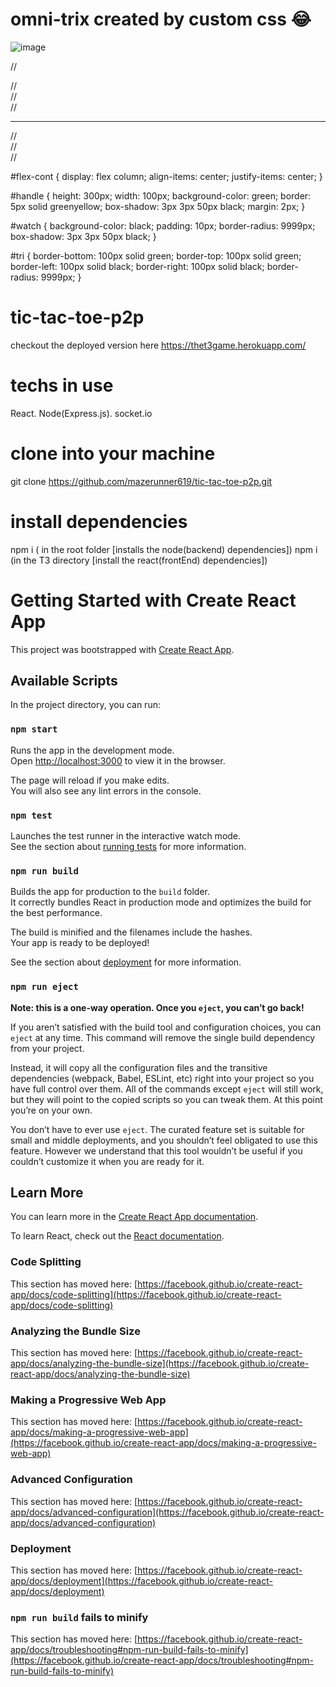 # omni-trix created by custom css 😂
![image](https://github.com/user-attachments/assets/40af0bae-7f71-49a5-888f-d7ae2ef456ba)

// <div id="flex-cont">
//   <div id="handle"></div>
//   <div id="watch">
//     <hr id="tri" />
//   </div>
//   <div id="handle"></div>
// </div>

#flex-cont {
  display: flex column;
  align-items: center;
  justify-items: center;
}

#handle {
  height: 300px;
  width: 100px;
  background-color: green;
  border: 5px solid greenyellow;
  box-shadow: 3px 3px 50px black;
  margin: 2px;
}

#watch {
  background-color: black;
  padding: 10px;
  border-radius: 9999px;
  box-shadow: 3px 3px 50px black;
}

#tri {
  border-bottom: 100px solid green;
  border-top: 100px solid green;
  border-left: 100px solid black;
  border-right: 100px solid black;
  border-radius: 9999px;
}

# tic-tac-toe-p2p
checkout the deployed version here
https://thet3game.herokuapp.com/

# techs in use
React.
Node(Express.js).
socket.io

# clone into your machine
git clone https://github.com/mazerunner619/tic-tac-toe-p2p.git

# install dependencies 
npm i ( in the root folder [installs the node(backend) dependencies])
npm i (in the T3 directory [install the react(frontEnd) dependencies])

# Getting Started with Create React App

This project was bootstrapped with [Create React App](https://github.com/facebook/create-react-app).

## Available Scripts

In the project directory, you can run:

### `npm start`

Runs the app in the development mode.\
Open [http://localhost:3000](http://localhost:3000) to view it in the browser.

The page will reload if you make edits.\
You will also see any lint errors in the console.

### `npm test`

Launches the test runner in the interactive watch mode.\
See the section about [running tests](https://facebook.github.io/create-react-app/docs/running-tests) for more information.

### `npm run build`

Builds the app for production to the `build` folder.\
It correctly bundles React in production mode and optimizes the build for the best performance.

The build is minified and the filenames include the hashes.\
Your app is ready to be deployed!

See the section about [deployment](https://facebook.github.io/create-react-app/docs/deployment) for more information.

### `npm run eject`

**Note: this is a one-way operation. Once you `eject`, you can’t go back!**

If you aren’t satisfied with the build tool and configuration choices, you can `eject` at any time. This command will remove the single build dependency from your project.

Instead, it will copy all the configuration files and the transitive dependencies (webpack, Babel, ESLint, etc) right into your project so you have full control over them. All of the commands except `eject` will still work, but they will point to the copied scripts so you can tweak them. At this point you’re on your own.

You don’t have to ever use `eject`. The curated feature set is suitable for small and middle deployments, and you shouldn’t feel obligated to use this feature. However we understand that this tool wouldn’t be useful if you couldn’t customize it when you are ready for it.

## Learn More

You can learn more in the [Create React App documentation](https://facebook.github.io/create-react-app/docs/getting-started).

To learn React, check out the [React documentation](https://reactjs.org/).

### Code Splitting

This section has moved here: [https://facebook.github.io/create-react-app/docs/code-splitting](https://facebook.github.io/create-react-app/docs/code-splitting)

### Analyzing the Bundle Size

This section has moved here: [https://facebook.github.io/create-react-app/docs/analyzing-the-bundle-size](https://facebook.github.io/create-react-app/docs/analyzing-the-bundle-size)

### Making a Progressive Web App

This section has moved here: [https://facebook.github.io/create-react-app/docs/making-a-progressive-web-app](https://facebook.github.io/create-react-app/docs/making-a-progressive-web-app)

### Advanced Configuration

This section has moved here: [https://facebook.github.io/create-react-app/docs/advanced-configuration](https://facebook.github.io/create-react-app/docs/advanced-configuration)

### Deployment

This section has moved here: [https://facebook.github.io/create-react-app/docs/deployment](https://facebook.github.io/create-react-app/docs/deployment)

### `npm run build` fails to minify

This section has moved here: [https://facebook.github.io/create-react-app/docs/troubleshooting#npm-run-build-fails-to-minify](https://facebook.github.io/create-react-app/docs/troubleshooting#npm-run-build-fails-to-minify)
